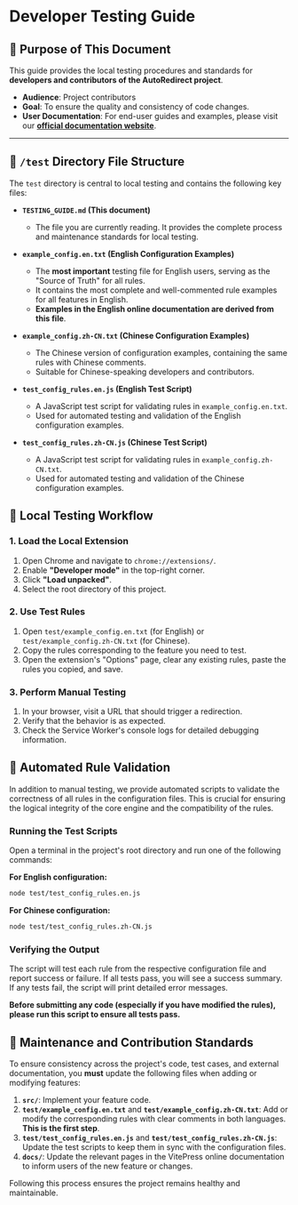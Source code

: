 # Developer Testing Guide

## 🎯 Purpose of This Document

This guide provides the local testing procedures and standards for **developers and contributors of the AutoRedirect project**.

-   **Audience**: Project contributors
-   **Goal**: To ensure the quality and consistency of code changes.
-   **User Documentation**: For end-user guides and examples, please visit our **[official documentation website](https://playeryk.github.io/AutoRedirect/)**.

---

## 📂 `/test` Directory File Structure

The `test` directory is central to local testing and contains the following key files:

-   **`TESTING_GUIDE.md` (This document)**
    -   The file you are currently reading. It provides the complete process and maintenance standards for local testing.

-   **`example_config.en.txt` (English Configuration Examples)**
    -   The **most important** testing file for English users, serving as the "Source of Truth" for all rules.
    -   It contains the most complete and well-commented rule examples for all features in English.
    -   **Examples in the English online documentation are derived from this file**.

-   **`example_config.zh-CN.txt` (Chinese Configuration Examples)**
    -   The Chinese version of configuration examples, containing the same rules with Chinese comments.
    -   Suitable for Chinese-speaking developers and contributors.

-   **`test_config_rules.en.js` (English Test Script)**
    -   A JavaScript test script for validating rules in `example_config.en.txt`.
    -   Used for automated testing and validation of the English configuration examples.

-   **`test_config_rules.zh-CN.js` (Chinese Test Script)**
    -   A JavaScript test script for validating rules in `example_config.zh-CN.txt`.
    -   Used for automated testing and validation of the Chinese configuration examples.

## 🧪 Local Testing Workflow

### 1. Load the Local Extension
1.  Open Chrome and navigate to `chrome://extensions/`.
2.  Enable **"Developer mode"** in the top-right corner.
3.  Click **"Load unpacked"**.
4.  Select the root directory of this project.

### 2. Use Test Rules
1.  Open `test/example_config.en.txt` (for English) or `test/example_config.zh-CN.txt` (for Chinese).
2.  Copy the rules corresponding to the feature you need to test.
3.  Open the extension's "Options" page, clear any existing rules, paste the rules you copied, and save.

### 3. Perform Manual Testing
1.  In your browser, visit a URL that should trigger a redirection.
2.  Verify that the behavior is as expected.
3.  Check the Service Worker's console logs for detailed debugging information.

## 🤖 Automated Rule Validation

In addition to manual testing, we provide automated scripts to validate the correctness of all rules in the configuration files. This is crucial for ensuring the logical integrity of the core engine and the compatibility of the rules.

### Running the Test Scripts
Open a terminal in the project's root directory and run one of the following commands:

**For English configuration:**
```bash
node test/test_config_rules.en.js
```

**For Chinese configuration:**
```bash
node test/test_config_rules.zh-CN.js
```

### Verifying the Output
The script will test each rule from the respective configuration file and report success or failure. If all tests pass, you will see a success summary. If any tests fail, the script will print detailed error messages.

**Before submitting any code (especially if you have modified the rules), please run this script to ensure all tests pass.**

## 🔧 Maintenance and Contribution Standards

To ensure consistency across the project's code, test cases, and external documentation, you **must** update the following files when adding or modifying features:

1.  **`src/`**: Implement your feature code.
2.  **`test/example_config.en.txt`** and **`test/example_config.zh-CN.txt`**: Add or modify the corresponding rules with clear comments in both languages. **This is the first step**.
3.  **`test/test_config_rules.en.js`** and **`test/test_config_rules.zh-CN.js`**: Update the test scripts to keep them in sync with the configuration files.
4.  **`docs/`**: Update the relevant pages in the VitePress online documentation to inform users of the new feature or changes.

Following this process ensures the project remains healthy and maintainable. 